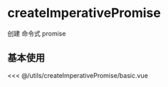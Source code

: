 # createImperativePromise

创建 命令式 promise

## 基本使用

<basic></basic>

<<< @/utils/createImperativePromise/basic.vue

<script setup>
import basic from 'docs/utils/createImperativePromise/basic.vue'
</script>
